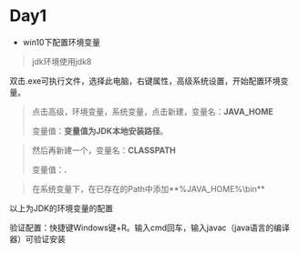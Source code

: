# Day1

* win10下配置环境变量

> jdk环境使用jdk8

双击.exe可执行文件，选择此电脑，右键属性，高级系统设置，开始配置环境变量。

> 点击高级，环境变量，系统变量，点击新建，变量名：**JAVA_HOME**
>
> 变量值：**变量值为JDK本地安装路径**。

> 然后再新建一个，变量名：**CLASSPATH**
>
> 变量值：**.**

> 在系统变量下，在已存在的Path中添加**%JAVA_HOME%\bin**

以上为JDK的环境变量的配置

验证配置：快捷键Windows键+R。输入cmd回车，输入javac（java语言的编译器）可验证安装
